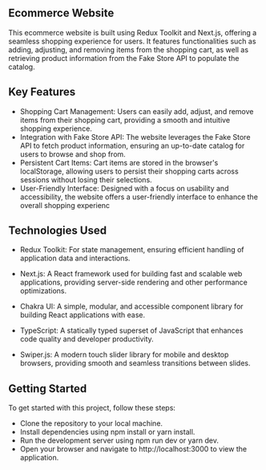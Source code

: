 
## Ecommerce Website

This ecommerce website is built using Redux Toolkit and Next.js, offering a seamless shopping experience for users.
 It features functionalities such as adding, adjusting, and removing items from the shopping cart, as well as 
 retrieving product information from the Fake Store API to populate the catalog.


## Key Features

- Shopping Cart Management: Users can easily add, adjust, and remove items from their shopping cart, 
  providing a smooth and intuitive shopping experience.
- Integration with Fake Store API: The website leverages the Fake Store API to fetch product information, 
  ensuring an up-to-date catalog for users to browse and shop from.
- Persistent Cart Items: Cart items are stored in the browser's localStorage, allowing users to persist 
  their shopping carts across sessions without losing their selections.
- User-Friendly Interface: Designed with a focus on usability and accessibility, the website offers a 
  user-friendly interface to enhance the overall shopping experienc


## Technologies Used

- Redux Toolkit: For state management, ensuring efficient handling of application data and interactions.

- Next.js: A React framework used for building fast and scalable web applications, providing server-side 
  rendering and other performance optimizations.

- Chakra UI: A simple, modular, and accessible component library for building React applications with ease.

- TypeScript: A statically typed superset of JavaScript that enhances code quality and developer productivity.

- Swiper.js: A modern touch slider library for mobile and desktop browsers, providing smooth and seamless transitions between slides.

## Getting Started

To get started with this project, follow these steps:

- Clone the repository to your local machine.
- Install dependencies using npm install or yarn install.
- Run the development server using npm run dev or yarn dev.
- Open your browser and navigate to http://localhost:3000 to view the application.

